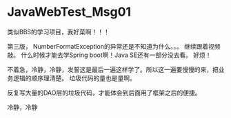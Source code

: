 # JavaWebTest_Msg01
类似BBS的学习项目，我好菜啊！！！


第三版，
NumberFormatException的异常还是不知道为什么。。。
继续跟着视频敲。
什么时候才能去学Spring boot啊！Java SE还有一部分没去看。
好烦！


不着急，冷静，冷静，发誓这是最后一遍这样学了。所以这一遍要慢慢的来，把业务逻辑的顺序理清楚。
垃圾代码的量也是量啊。

反复写大量的DAO层的垃圾代码，才能体会到后面用了框架之后的便捷。

冷静，冷静
